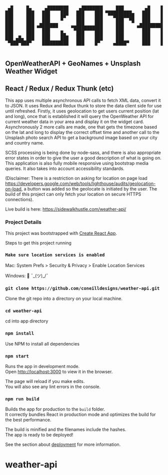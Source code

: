 <pre>
 ▄█     █▄     ▄████████    ▄████████     ███        ▄█    █▄       ▄████████    ▄████████         ▄████████    ▄███████▄  ▄█
███     ███   ███    ███   ███    ███ ▀█████████▄   ███    ███     ███    ███   ███    ███        ███    ███   ███    ███ ███
███     ███   ███    █▀    ███    ███    ▀███▀▀██   ███    ███     ███    █▀    ███    ███        ███    ███   ███    ███ ███▌
███     ███  ▄███▄▄▄       ███    ███     ███   ▀  ▄███▄▄▄▄███▄▄  ▄███▄▄▄      ▄███▄▄▄▄██▀        ███    ███   ███    ███ ███▌
███     ███ ▀▀███▀▀▀     ▀███████████     ███     ▀▀███▀▀▀▀███▀  ▀▀███▀▀▀     ▀▀███▀▀▀▀▀        ▀███████████ ▀█████████▀  ███▌
███     ███   ███    █▄    ███    ███     ███       ███    ███     ███    █▄  ▀███████████        ███    ███   ███        ███
███ ▄█▄ ███   ███    ███   ███    ███     ███       ███    ███     ███    ███   ███    ███        ███    ███   ███        ███
 ▀███▀███▀    ██████████   ███    █▀     ▄████▀     ███    █▀      ██████████   ███    ███        ███    █▀   ▄████▀      █▀   
                                                                                ███    ███
</pre>

## OpenWeatherAPI + GeoNames + Unsplash Weather Widget

## React / Redux / Redux Thunk (etc)

This app uses multiple asynchronous API calls to fetch XML data, convert it to JSON. It uses Redux and Redux thunk to store the data client side for use until refreshed. Firstly, it uses geolocation to get users current position (lat and long), once that is established it will query the OpenWeather API for current weather data in your area and display it on the widget card. Asynchronously 2 more calls are made, one that gets the timezone based on the lat and long to display the correct offset time and another call to the Unsplash photo search API to get a background image based on your city and country name.

SCSS processing is being done by node-sass, and there is also appropriate error states in order to give the user a good description of what is going on. This application is also fully mobile responsive using bootstrap media queries. It also takes into account accessibility standards.

(Disclaimer: There is a restriction on asking for location on page load https://developers.google.com/web/tools/lighthouse/audits/geolocation-on-load, a button was added so the geolocate is initiated by the user. The build of this project can only fetch your location on secure HTTPS connections).

Live build is here: https://sidewalkhustle.com/weather-api/

### Project Details

This project was bootstrapped with [Create React App](https://github.com/facebook/create-react-app).

Steps to get this project running

### `Make sure location services is enabled`

Mac: System Prefs > Security & Privacy > Enable Location Services

Windows: 🤷‍ ¯\_(ツ)\_/¯

### `git clone https://github.com/coneilldesigns/weather-api.git`

Clone the git repo into a directory on your local machine.

### `cd weather-api`

cd into app directory

### `npm install`

Use NPM to install all dependencies

### `npm start`

Runs the app in development mode.<br>
Open [http://localhost:3000](http://localhost:3000) to view it in the browser.

The page will reload if you make edits.<br>
You will also see any lint errors in the console.

### `npm run build`

Builds the app for production to the `build` folder.<br>
It correctly bundles React in production mode and optimizes the build for the best performance.

The build is minified and the filenames include the hashes.<br>
The app is ready to be deployed!

See the section about [deployment](https://facebook.github.io/create-react-app/docs/deployment) for more information.

# weather-api
